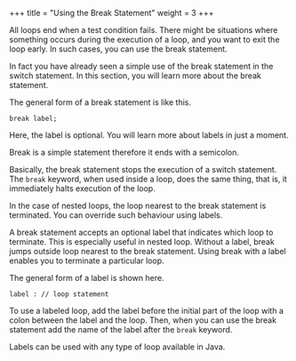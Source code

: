 +++
title = "Using the Break Statement"
weight = 3
+++

All loops end when a test condition fails. There might be situations where
something occurs during the execution of a loop, and you want to exit the loop
early. In such cases, you can use the break statement.

In fact you have already seen a simple use of the break statement in the switch
statement. In this section, you will learn more about the break statement.

The general form of a break statement is like this.

```
break label;
```

Here, the label is optional. You will learn more about labels in just a moment.

Break is a simple statement therefore it ends with a semicolon.

Basically, the break statement stops the execution of a switch statement.
The `break` keyword, when used inside a loop, does the same thing, that is, it
immediately halts execution of the loop.

In the case of nested loops, the loop nearest to the break statement is terminated.
You can override such behaviour using labels.

A break statement accepts an optional label that indicates which loop to terminate.
This is especially useful in nested loop. Without a label, break jumps outside
loop nearest to the break statement. Using break with a label enables you to
terminate a particular loop.

The general form of a label is shown here.

```
label : // loop statement
```

To use a labeled loop, add the label before the initial part of the loop with a
colon between the label and the loop. Then, when you can use the break statement
add the name of the label after the `break` keyword.

Labels can be used with any type of loop available in Java.